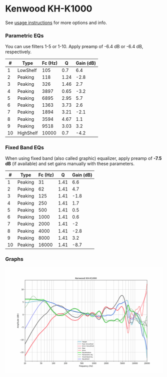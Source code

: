 # Kenwood KH-K1000
See [usage instructions](https://github.com/jaakkopasanen/AutoEq#usage) for more options and info.

### Parametric EQs
You can use filters 1-5 or 1-10. Apply preamp of -6.4 dB or -6.4 dB, respectively.

|   # | Type      |   Fc (Hz) |    Q |   Gain (dB) |
|-----|-----------|-----------|------|-------------|
|   1 | LowShelf  |       105 | 0.7  |         6.4 |
|   2 | Peaking   |       118 | 1.24 |        -2.8 |
|   3 | Peaking   |       326 | 1.46 |         2.7 |
|   4 | Peaking   |      3897 | 0.65 |        -3.2 |
|   5 | Peaking   |      6895 | 2.95 |         5.7 |
|   6 | Peaking   |      1363 | 3.73 |         2.6 |
|   7 | Peaking   |      1894 | 3.21 |        -2.1 |
|   8 | Peaking   |      3594 | 4.67 |         1.1 |
|   9 | Peaking   |      9518 | 3.03 |         3.2 |
|  10 | HighShelf |     10000 | 0.7  |        -4.2 |

### Fixed Band EQs
When using fixed band (also called graphic) equalizer, apply preamp of **-7.5 dB** (if available) and set gains manually with these parameters.

|   # | Type    |   Fc (Hz) |    Q |   Gain (dB) |
|-----|---------|-----------|------|-------------|
|   1 | Peaking |        31 | 1.41 |         6.6 |
|   2 | Peaking |        62 | 1.41 |         4.7 |
|   3 | Peaking |       125 | 1.41 |        -1.8 |
|   4 | Peaking |       250 | 1.41 |         1.7 |
|   5 | Peaking |       500 | 1.41 |         0.5 |
|   6 | Peaking |      1000 | 1.41 |         0.6 |
|   7 | Peaking |      2000 | 1.41 |        -2   |
|   8 | Peaking |      4000 | 1.41 |        -2.8 |
|   9 | Peaking |      8000 | 1.41 |         3.2 |
|  10 | Peaking |     16000 | 1.41 |        -8.7 |

### Graphs
![](./Kenwood%20KH-K1000.png)
